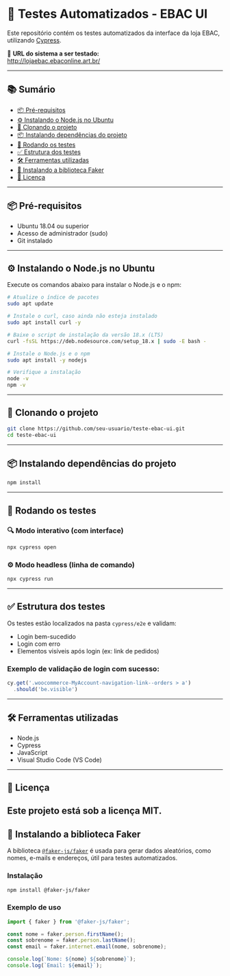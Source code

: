 # 🧪 Testes Automatizados - EBAC UI

Este repositório contém os testes automatizados da interface da loja EBAC, utilizando [Cypress](https://www.cypress.io/).

🔗 **URL do sistema a ser testado:**  
http://lojaebac.ebaconline.art.br/

---

## 📚 Sumário

- [📦 Pré-requisitos](#pré-requisitos)
- [⚙️ Instalando o Node.js no Ubuntu](#instalando-o-nodejs-no-ubuntu)
- [📁 Clonando o projeto](#clonando-o-projeto)
- [📦 Instalando dependências do projeto](#instalando-dependências-do-projeto)
- [🚀 Rodando os testes](#rodando-os-testes)
- [✅ Estrutura dos testes](#estrutura-dos-testes)
- [🛠 Ferramentas utilizadas](#ferramentas-utilizadas)
- [🎲 Instalando a biblioteca Faker](#🎲-instalando-a-biblioteca-faker)
- [📄 Licença](#licença)

---

## 📦 Pré-requisitos

- Ubuntu 18.04 ou superior
- Acesso de administrador (sudo)
- Git instalado

---

## ⚙️ Instalando o Node.js no Ubuntu

Execute os comandos abaixo para instalar o Node.js e o npm:

```bash
# Atualize o índice de pacotes
sudo apt update

# Instale o curl, caso ainda não esteja instalado
sudo apt install curl -y

# Baixe o script de instalação da versão 18.x (LTS)
curl -fsSL https://deb.nodesource.com/setup_18.x | sudo -E bash -

# Instale o Node.js e o npm
sudo apt install -y nodejs

# Verifique a instalação
node -v
npm -v
```

---

## 📁 Clonando o projeto

```bash
git clone https://github.com/seu-usuario/teste-ebac-ui.git
cd teste-ebac-ui
```

---

## 📦 Instalando dependências do projeto

```bash
npm install
```

---

## 🚀 Rodando os testes

### 🔍 Modo interativo (com interface)

```bash
npx cypress open
```

### ⚙️ Modo headless (linha de comando)

```bash
npx cypress run
```

---

## ✅ Estrutura dos testes

Os testes estão localizados na pasta `cypress/e2e` e validam:

- Login bem-sucedido
- Login com erro
- Elementos visíveis após login (ex: link de pedidos)

### Exemplo de validação de login com sucesso:

```js
cy.get('.woocommerce-MyAccount-navigation-link--orders > a')
  .should('be.visible')
```

---

## 🛠 Ferramentas utilizadas

- Node.js
- Cypress
- JavaScript
- Visual Studio Code (VS Code)

---

## 📄 Licença

Este projeto está sob a licença MIT.
---

## 🎲 Instalando a biblioteca Faker

A biblioteca [`@faker-js/faker`](https://www.npmjs.com/package/@faker-js/faker) é usada para gerar dados aleatórios, como nomes, e-mails e endereços, útil para testes automatizados.

### Instalação

```bash
npm install @faker-js/faker
```

### Exemplo de uso

```js
import { faker } from '@faker-js/faker';

const nome = faker.person.firstName();
const sobrenome = faker.person.lastName();
const email = faker.internet.email(nome, sobrenome);

console.log(`Nome: ${nome} ${sobrenome}`);
console.log(`Email: ${email}`);
```
